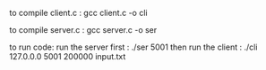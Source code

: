 to compile client.c :
gcc client.c -o cli

to compile server.c :
gcc server.c -o ser

to run code:
run the server first : ./ser 5001
then run the client : ./cli 127.0.0.0 5001 200000 input.txt
